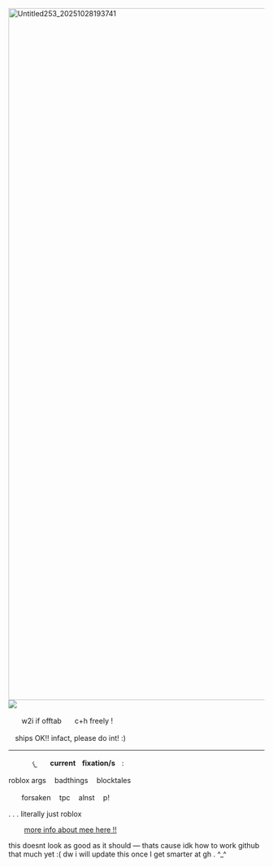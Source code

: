<img width="2048" height="1360" alt="Untitled253_20251028193741" src="https://github.com/user-attachments/assets/c0c21ca4-0f98-47cc-9c62-cd97fe201540" />![](https://file.garden/aHtB5IQkmSiiNmZ8/Untitled253_20251028193741.png)

ㅤㅤw2i if offtabㅤㅤc+h freely !

ㅤships OK!! infact, please do int! :)

***
ㅤ
ㅤ
ㅤ𐔌ㅤㅤ**currentㅤfixation/s**ㅤ:

roblox args ㅤbadthingsㅤ blocktales

ㅤㅤforsakenㅤ tpcㅤ alnstㅤ p!

. . . literally just roblox

⠀⠀⠀[more info about mee here !!](https://rentry.co/777reprise)

this doesnt look as good as it should — thats cause idk how to work github that much yet :( dw i will update this once I get smarter at gh . ^_^
